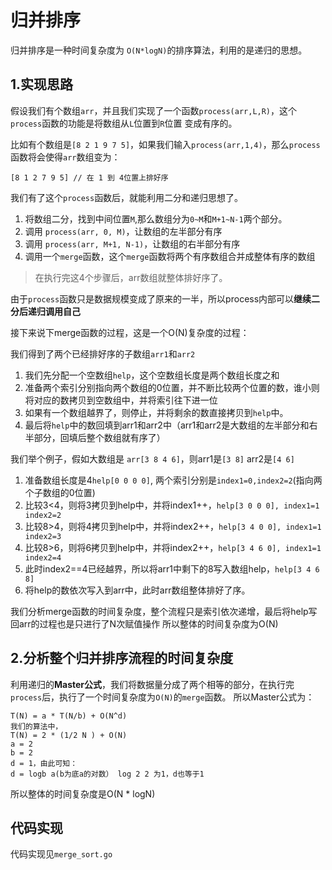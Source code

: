 # 归并排序
归并排序是一种时间复杂度为 `O(N*logN)`的排序算法，利用的是递归的思想。

## 1.实现思路
假设我们有个数组`arr`，并且我们实现了一个函数`process(arr,L,R)`，这个`process`函数的功能是将数组从`L`位置到`R`位置
变成有序的。

比如有个数组是`[8 2 1 9 7 5]`，如果我们输入`process(arr,1,4)`，那么`process`函数将会使得`arr`数组变为：
```
[8 1 2 7 9 5] // 在 1 到 4位置上排好序
```

我们有了这个`process`函数后，就能利用二分和递归思想了。<br>

1. 将数组二分，找到中间位置`M`,那么数组分为`0~M`和`M+1~N-1`两个部分。
2. 调用 `process(arr, 0, M)`，让数组的左半部分有序
3. 调用 `process(arr, M+1, N-1)`，让数组的右半部分有序
4. 调用一个`merge`函数，这个`merge`函数将两个有序数组合并成整体有序的数组
> 在执行完这4个步骤后，arr数组就整体排好序了。

由于`process`函数只是数据规模变成了原来的一半，所以process内部可以**继续二分后递归调用自己**

接下来说下merge函数的过程，这是一个O(N)复杂度的过程：

我们得到了两个已经排好序的子数组`arr1`和`arr2`
1. 我们先分配一个空数组`help`，这个空数组长度是两个数组长度之和
2. 准备两个索引分别指向两个数组的0位置，并不断比较两个位置的数，谁小则将对应的数拷贝到空数组中，并将索引往下进一位
3. 如果有一个数组越界了，则停止，并将剩余的数直接拷贝到`help`中。
4. 最后将`help`中的数回填到arr1和arr2中（arr1和arr2是大数组的左半部分和右半部分，回填后整个数组就有序了）

我们举个例子，假如大数组是 `arr[3 8 4 6]`，则arr1是`[3 8]` arr2是`[4 6]`
1. 准备数组长度是4`help[0 0 0 0]`, 两个索引分别是`index1=0,index2=2`(指向两个子数组的0位置)
2. 比较3<4，则将3拷贝到help中，并将index1++，`help[3 0 0 0], index1=1 index2=2`
3. 比较8>4，则将4拷贝到help中，并将index2++，`help[3 4 0 0], index1=1 index2=3`
4. 比较8>6，则将6拷贝到help中，并将index2++，`help[3 4 6 0], index1=1 index2=4`
5. 此时index2==4已经越界，所以将arr1中剩下的8写入数组help，`help[3 4 6 8]`
6. 将help的数依次写入到arr中，此时arr数组整体排好了序。

我们分析merge函数的时间复杂度，整个流程只是索引依次递增，最后将help写回arr的过程也是只进行了N次赋值操作
所以整体的时间复杂度为O(N)

## 2.分析整个归并排序流程的时间复杂度
利用递归的**Master公式**，我们将数据量分成了两个相等的部分，在执行完`process`后，执行了一个时间复杂度为`O(N)`的`merge`函数。
所以Master公式为：
```
T(N) = a * T(N/b) + O(N^d)
我们的算法中，
T(N) = 2 * (1/2 N ) + O(N)
a = 2
b = 2
d = 1，由此可知：
d = logb a(b为底a的对数） log 2 2 为1，d也等于1
```
所以整体的时间复杂度是O(N * logN)


## 代码实现
代码实现见`merge_sort.go`